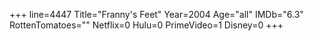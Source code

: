+++
line=4447
Title="Franny's Feet"
Year=2004
Age="all"
IMDb="6.3"
RottenTomatoes=""
Netflix=0
Hulu=0
PrimeVideo=1
Disney=0
+++

